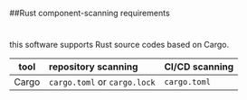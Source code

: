 

##Rust component-scanning requirements
#

this software supports Rust source codes based on Cargo.

| tool  | repository scanning          | CI/CD scanning |
| ----- |:-----------------------------| :--------------|
| Cargo | `cargo.toml` or `cargo.lock` | `cargo.toml`   |
